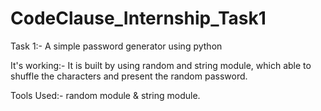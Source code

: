 # CodeClause_Internship_Task1
Task 1:- A simple password generator using python

It's working:- 
It is built by using random and string module, which able to shuffle the characters and present the random password.

Tools Used:- random module & string module.
